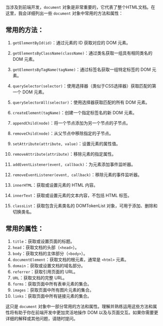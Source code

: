 当涉及到前端开发，`document` 对象是非常重要的，它代表了整个HTML文档。在这里，我会详细列出一些 `document` 对象中常用的方法和属性：

## 常用的方法：
1. `getElementById(id)`：通过元素的 ID 获取对应的 DOM 元素。
2. `getElementsByClassName(className)`：通过类名获取一组具有相同类名的 DOM 元素。
3. `getElementsByTagName(tagName)`：通过标签名获取一组特定标签的 DOM 元素。
4. `querySelector(selector)`：使用选择器（类似于CSS选择器）获取匹配的第一个 DOM 元素。
5. `querySelectorAll(selector)`：使用选择器获取匹配的所有 DOM 元素。

6. `createElement(tagName)`：创建一个指定标签名的新 DOM 元素。
7. `appendChild(node)`：将一个节点添加为另一个节点的子节点。
8. `removeChild(node)`：从父节点中移除指定的子节点。
9. `setAttribute(attribute, value)`：设置元素的属性值。
10. `removeAttribute(attribute)`：移除元素的指定属性。
11. `addEventListener(event, callback)`：为元素添加事件监听器。
12. `removeEventListener(event, callback)`：移除元素的事件监听器。
13. `innerHTML`：获取或设置元素的 HTML 内容。
14. `innerText`：获取或设置元素的文本内容，不包括 HTML 标签。
15. `classList`：获取包含元素类名的 DOMTokenList 对象，可用于添加、删除和切换类名。


## 常用的属性：
1. `title`：获取或设置页面的标题。
2. `head`：获取文档的头部（`<head>`）。
3. `body`：获取文档的主体部分（`<body>`）。
4. `documentElement`：获取文档的根元素，通常是 `<html>` 元素。
5. `domain`：获取或设置文档的域名部分。
6. `referrer`：获取引用页面的 URL。
7. `URL`：获取文档的完整 URL。
8. `forms`：获取页面中所有表单元素的集合。
9. `images`：获取页面中所有图片元素的集合。
10. `links`：获取页面中所有链接元素的集合。

这只是 `document` 对象中一部分常用的方法和属性。理解并熟练运用这些方法和属性将有助于你在前端开发中更加灵活地操作 DOM 以及与页面交互。如果你需要更详细的解释或其他问题，请随时提问。
